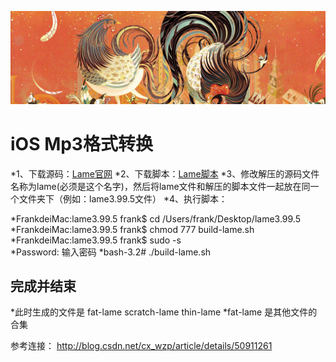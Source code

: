 
<p align="center" >
<img src="https://raw.githubusercontent.com/zhangkeqingc/CBook/master/Sources/rooster.png" alt="AFNetworking" title="AFNetworking">
</p>


# iOS Mp3格式转换

*1、下载源码：[Lame官网](http://lame.sourceforge.net/download.php)
*2、下载脚本：[Lame脚本](https://github.com/kewlbear/lame-ios-build)
*3、修改解压的源码文件名称为lame(必须是这个名字)，然后将lame文件和解压的脚本文件一起放在同一个文件夹下（例如：lame3.99.5文件）
*4、执行脚本：

*FrankdeiMac:lame3.99.5 frank$ cd /Users/frank/Desktop/lame3.99.5 
*FrankdeiMac:lame3.99.5 frank$ chmod 777 build-lame.sh
*FrankdeiMac:lame3.99.5 frank$ sudo -s  
*Password: 输入密码
*bash-3.2# ./build-lame.sh    

##  完成并结束
*此时生成的文件是 fat-lame scratch-lame thin-lame
*fat-lame 是其他文件的合集

参考连接：
http://blog.csdn.net/cx_wzp/article/details/50911261



